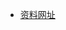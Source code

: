 - [资料网址](https://blog.csdn.net/u010828718/article/details/51743611?ops_request_misc=%257B%2522request%255Fid%2522%253A%2522167999911416800197041845%2522%252C%2522scm%2522%253A%252220140713.130102334..%2522%257D&request_id=167999911416800197041845&biz_id=0&utm_medium=distribute.pc_search_result.none-task-blog-2~all~baidu_landing_v2~default-1-51743611-null-null.142^v76^control_1,201^v4^add_ask,239^v2^insert_chatgpt&utm_term=%E8%BD%BB%E9%87%8F%E7%BA%A7C%2B%2B%E5%BC%80%E6%BA%90%E9%A1%B9%E7%9B%AE&spm=1018.2226.3001.4187)
